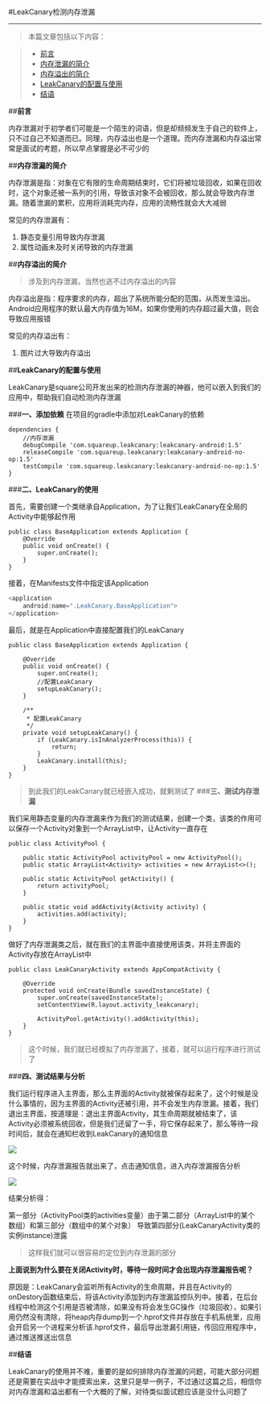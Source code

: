 #LeakCanary检测内存泄漏


----------
>本篇文章包括以下内容：

>* [前言](#a)
>* [内存泄漏的简介](#b)
>* [内存溢出的简介](#c)
>* [LeakCanary的配置与使用](#d)
>* [结语](#e)

##**<span id="a">前言</span>**

内存泄漏对于初学者们可能是一个陌生的词语，但是却频频发生于自己的软件上，只不过自己不知道而已。同理，内存溢出也是一个道理。而内存泄漏和内存溢出常常是面试的考题，所以早点掌握是必不可少的


##**<span id="b">内存泄漏的简介</span>**

内存泄漏是指：对象在它有限的生命周期结束时，它们将被垃圾回收，如果在回收时，这个对象还被一系列的引用，导致该对象不会被回收，那么就会导致内存泄漏。随着泄漏的累积，应用将消耗完内存，应用的流畅性就会大大减弱

常见的内存泄漏有：

1. 静态变量引用导致内存泄漏
2. 属性动画未及时关闭导致的内存泄漏

##**<span id="c">内存溢出的简介</span>**

>涉及到内存泄漏，当然也逃不过内存溢出的内容

内存溢出是指：程序要求的内存，超出了系统所能分配的范围，从而发生溢出。Android应用程序的默认最大内存值为16M，如果你使用的内存超过最大值，则会导致应用报错

常见的内存溢出有：

1. 图片过大导致内存溢出

##**<span id="d">LeakCanary的配置与使用</span>**

LeakCanary是square公司开发出来的检测内存泄漏的神器，他可以嵌入到我们的应用中，帮助我们自动检测内存泄漏

###**一、添加依赖**
在项目的gradle中添加对LeakCanary的依赖

```
dependencies {
    //内存泄漏
    debugCompile 'com.squareup.leakcanary:leakcanary-android:1.5'
    releaseCompile 'com.squareup.leakcanary:leakcanary-android-no-op:1.5'
    testCompile 'com.squareup.leakcanary:leakcanary-android-no-op:1.5'
}
```

###**二、LeakCanary的使用**

首先，需要创建一个类继承自Application，为了让我们LeakCanary在全局的Activity中能够起作用

```
public class BaseApplication extends Application {
    @Override
    public void onCreate() {
        super.onCreate();
    }
}
```

接着，在Manifests文件中指定该Application

```java
<application
    android:name=".LeakCanary.BaseApplication">
</application>
```
最后，就是在Application中直接配置我们的LeakCanary
```
public class BaseApplication extends Application {

    @Override
    public void onCreate() {
        super.onCreate();
        //配置LeakCanary
        setupLeakCanary();
    }

    /**
     * 配置LeakCanary
     */
    private void setupLeakCanary() {
        if (LeakCanary.isInAnalyzerProcess(this)) {
            return;
        }
        LeakCanary.install(this);
    }
}
```
>到此我们的LeakCanary就已经嵌入成功，就剩测试了
###**三、测试内存泄漏**

我们采用静态变量的内存泄漏来作为我们的测试结果，创建一个类，该类的作用可以保存一个Activity对象到一个ArrayList中，让Activity一直存在

```
public class ActivityPool {

    public static ActivityPool activityPool = new ActivityPool();
    public static ArrayList<Activity> activities = new ArrayList<>();

    public static ActivityPool getActivity() {
        return activityPool;
    }

    public static void addActivity(Activity activity) {
        activities.add(activity);
    }
}
```
做好了内存泄漏类之后，就在我们的主界面中直接使用该类，并将主界面的Activity存放在ArrayList中

```
public class LeakCanaryActivity extends AppCompatActivity {

    @Override
    protected void onCreate(Bundle savedInstanceState) {
        super.onCreate(savedInstanceState);
        setContentView(R.layout.activity_leakcanary);

        ActivityPool.getActivity().addActivity(this);
    }
}
```

>这个时候，我们就已经模拟了内存泄漏了，接着，就可以运行程序进行测试了

###**四、测试结果与分析**

我们运行程序进入主界面，那么主界面的Activity就被保存起来了，这个时候是没什么事情的，因为主界面的Activity还被引用，并不会发生内存泄漏。接着，我们退出主界面，按道理是：退出主界面Activity，其生命周期就被结束了，该Activity必须被系统回收，但是我们还留了一手，将它保存起来了，那么等待一段时间后，就会在通知栏收到LeakCanary的通知信息

![](http://img.blog.csdn.net/20170211013652212?watermark/2/text/aHR0cDovL2Jsb2cuY3Nkbi5uZXQvcXFfMzAzNzk2ODk=/font/5a6L5L2T/fontsize/400/fill/I0JBQkFCMA==/dissolve/70/gravity/SouthEast)

这个时候，内存泄漏报告就出来了，点击通知信息，进入内存泄漏报告分析

![](http://img.blog.csdn.net/20170211013747776?watermark/2/text/aHR0cDovL2Jsb2cuY3Nkbi5uZXQvcXFfMzAzNzk2ODk=/font/5a6L5L2T/fontsize/400/fill/I0JBQkFCMA==/dissolve/70/gravity/SouthEast)

结果分析得：

第一部分（ActivityPool类的activities变量）由于第二部分（ArrayList中的某个数组）和第三部分（数组中的某个对象） 导致第四部分(LeakCanaryActivity类的实例instance)泄露

>这样我们就可以很容易的定位到内存泄漏的部分

**上面说到为什么要在关闭Activity时，等待一段时间才会出现内存泄漏报告呢？**

原因是：LeakCanary会监听所有Activity的生命周期，并且在Activity的onDestory函数结束后，将该Activity添加到内存泄漏监控队列中。接着，在后台线程中检测这个引用是否被清除，如果没有将会发生GC操作（垃圾回收），如果引用仍然没有清除，将heap内存dump到一个.hprof文件并存放在手机系统里，应用会开启另一个进程来分析该.hprof文件，最后导出泄漏引用链，传回应用程序中，通过推送推送出信息



##**<span id="e">结语</span>**

LeakCanary的使用并不难，重要的是如何排除内存泄漏的问题，可能大部分问题还是需要在实战中才能摸索出来，这里只是举一例子，不过通过这篇之后，相信你对内存泄漏和溢出都有一个大概的了解，对待类似面试题应该是没什么问题了